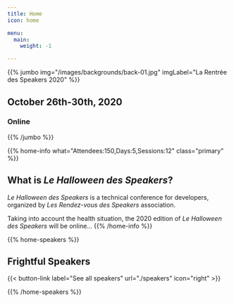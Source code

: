 ```yaml
---
title: Home
icon: home

menu:
  main:
    weight: -1

---
```


<!-- ... -->

{{% jumbo img="/images/backgrounds/back-01.jpg" imgLabel="La Rentrée des Speakers 2020" %}}


## October 26th-30th, 2020
### Online

<!-- ... -->

<!-- ... -->

{{% /jumbo %}}

<!-- ... -->

{{% home-info what="Attendees:150,Days:5,Sessions:12" class="primary" %}}

## What is *Le Halloween des Speakers*?

*Le Halloween des Speakers* is a technical conference for developers, organized by *Les Rendez-vous des Speakers* association. 


Taking into account the health situation, the 2020 edition of *Le Halloween des Speakers* will be online...
{{% /home-info %}}

<!-- ... -->
<!--
{{% home-tickets %}}
<a class="btn primary" href="https://www.billetweb.fr/devfest-bdm-2020" target="_blank"><svg class="icon icon-cfp"><use xlink:href="#ticket"></use></svg>Ticketing</a>

<ul>
<li>{{< ticket name="Pre Early Birds"
           starts="2019-11-22"
           ends="2019-11-30"
           price="20 €"
           info="25 first places"
           close="true"
           url="https://www.billetweb.fr/devfest-bdm-2020" >}}</li>
<li>{{< ticket name="Early Birds"
           starts="2019-12-01"
           ends="2019-12-15"
           price="25 €"
           info="50 next places"
           close="true"
           url="https://www.billetweb.fr/devfest-bdm-2020" >}}</li>
<li>{{< ticket name="Normal"
           starts="2019-12-16"
           ends="2020-02-27"
           price="30 €"
           info="325 remaining places"
           url="https://www.billetweb.fr/devfest-bdm-2020" >}}</li>
</ul>
{{% /home-tickets %}}


<!-- ... -->
{{% home-speakers %}}
## Frightful Speakers

{{< button-link label="See all speakers"
                url="./speakers"
                icon="right" >}}

{{% /home-speakers %}}

<!-- ... -->
<!--
{{% home-location
    image="/images/map.jpg"
    address="20 Rue Duquesne, 29200 Brest, France"
    latitude="48.3918316"
    longitude="-4.4883138" %}}

## The venue

### Faculté de Lettres et Sciences Humaines

The Faculté de Lettres et Sciences Humaines, at the very heart of Brest, hosts once again the La Rentrée des Speakers

{{% /home-location %}}

<!-- ... -->

<!--
{{% youtube-section 

    title="Aftermovie La Rentrée des Speakers 2019" 
    link="q_dndapuilI" %}}

<!-- ... -->

